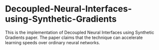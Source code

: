 # Decoupled-Neural-Interfaces-using-Synthetic-Gradients
This is the implementation of Decoupled Neural Interfaces using Synthetic Gradients paper.
The paper claims that the technique can accelerate learning speeds over ordinary neural networks.
